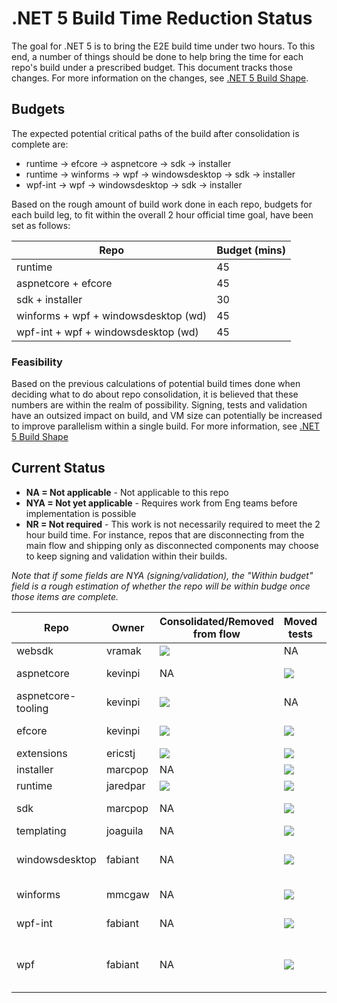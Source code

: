 # .NET 5 Build Time Reduction Status

The goal for .NET 5 is to bring the E2E build time under two hours. To this end, a number of things should be done to help bring
the time for each repo's build under a prescribed budget. This document tracks those changes. For more information on the changes, see
[.NET 5 Build Shape](https://github.com/dotnet/arcade/blob/master/Documentation/Net5Builds.md).

## Budgets

The expected potential critical paths of the build after consolidation is complete are:

- runtime -> efcore -> aspnetcore -> sdk -> installer
- runtime -> winforms -> wpf -> windowsdesktop -> sdk -> installer
- wpf-int -> wpf -> windowsdesktop -> sdk -> installer

Based on the rough amount of build work done in each repo, budgets for each build leg, to fit within the overall 2 hour official time goal, have been set as follows:

| Repo                                 | Budget (mins) |
| ------------------------------------ | ------------- |
| runtime                              | 45            |
| aspnetcore + efcore                  | 45            |
| sdk + installer                      | 30            |
| winforms + wpf + windowsdesktop (wd) | 45            |
| wpf-int + wpf + windowsdesktop (wd)  | 45            |

### Feasibility

Based on the previous calculations of potential build times done when deciding what to do about repo consolidation,
it is believed that these numbers are within the realm of possibility. Signing, tests and validation have an outsized impact
on build, and VM size can potentially be increased to improve parallelism within a single build. For more information, see
[.NET 5 Build Shape](https://github.com/dotnet/arcade/blob/master/Documentation/Net5Builds.md)

## Current Status

- **NA = Not applicable** - Not applicable to this repo
- **NYA = Not yet applicable** - Requires work from Eng teams before implementation is possible
- **NR = Not required** - This work is not necessarily required to meet the 2 hour build time. For instance,
  repos that are disconnecting from the main flow and shipping only as disconnected components may choose to keep
  signing and validation within their builds.

*Note that if some fields are NYA (signing/validation), the "Within budget" field is a rough estimation
of whether the repo will be within budge once those items are complete.*


| Repo               | Owner    | Consolidated/Removed from flow | Moved tests | Post-signing | Post-validation | Budget (mins)                   | Within budget |
| ------------------ | -------- | ------------------------------ | ----------- | ------------ | --------------- | ------------------------------- | ------------- |
| websdk             | vramak   | ![][green]                       | NA          | NA           | NA            | NA                              | NA            |
| aspnetcore         | kevinpi  | NA                             | ![][green]    | NYA          | ![][green]    | 45 (w /efcore)                   | ![][red]      |
| aspnetcore-tooling | kevinpi  | ![][green]                       | NA          | NA           | NA              | NA                              | NA            |
| efcore             | kevinpi  | ![][red]                       | ![][red]    | NYA           | ![][red]            | 45 (w/ aspnetcore)           | NA            |
| extensions         | ericstj  | ![][green]                       | ![][green]    | NR           | NR              | NA                              | NA            |
| installer          | marcpop    | NA                             | ![][green]    | NYA          | ![][red]             | 30 (w/sdk)                      | ![][red]      |
| runtime            | jaredpar | ![][green]                     | ![][green]  | NYA          | ![][green]             | 45                              | ![][red]      |
| sdk                | marcpop    | NA                             | ![][green]  | NYA          | ![][red]             | 30 (w/installer)                | ![][red]      |
| templating         | joaguila | NA                             | ![][red]    | NYA          | ![][red]             | NA                              | NA            |
| windowsdesktop     | fabiant | NA                             | ![][red]    | NYA          | ![][red]             | 45 (w/winforms + wpf)           | ![][red]      |
| winforms           | mmcgaw | NA                             | ![][red]    | NYA          | ![][red]             | 45 (w/wpf + wd)                 | ![][red]      |
| wpf-int            | fabiant | NA                             | ![][red]    | NYA          | ![][red]             | 45 (w/wpf + wd)                 | ![][red]      |
| wpf                | fabiant | NA                             | ![][red]    | NYA          | ![][red]             | 45 (w/winforms or wpf-int + wd) | ![][red]      |

[red]: https://individual.icons-land.com/IconsPreview/Sport/PNG/16x16/Ball_Red.png
[green]: https://individual.icons-land.com/IconsPreview/Sport/PNG/16x16/Ball_Green.png
[yello]: https://individual.icons-land.com/IconsPreview/Sport/PNG/16x16/Ball_Yellow.png
